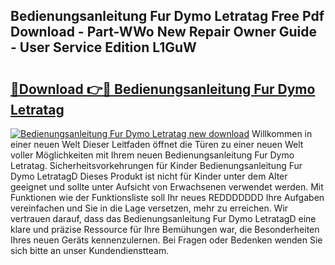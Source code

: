 ## Bedienungsanleitung Fur Dymo Letratag Free Pdf Download - Part-WWo New Repair Owner Guide - User Service Edition L1GuW

# <h2><a href="http://df3gxw.blite.top/?on=Bedienungsanleitung+Fur+Dymo+Letratag">🔗Download 👉🔴 Bedienungsanleitung Fur Dymo Letratag</a></h2>

[![Bedienungsanleitung Fur Dymo Letratag new download](https://i.imgur.com/lujVjoI.png)](http://df3gxw.blite.top/?on=Bedienungsanleitung+Fur+Dymo+Letratag)
Willkommen in einer neuen Welt Dieser Leitfaden öffnet die Türen zu einer neuen Welt voller Möglichkeiten mit Ihrem neuen Bedienungsanleitung Fur Dymo Letratag. Sicherheitsvorkehrungen für Kinder Bedienungsanleitung Fur Dymo LetratagD Dieses Produkt ist nicht für Kinder unter dem Alter geeignet und sollte unter Aufsicht von Erwachsenen verwendet werden. Mit Funktionen wie der Funktionsliste soll Ihr neues REDDDDDDD Ihre Aufgaben vereinfachen und Sie in die Lage versetzen, mehr zu erreichen. Wir vertrauen darauf, dass das Bedienungsanleitung Fur Dymo LetratagD eine klare und präzise Ressource für Ihre Bemühungen war, die Besonderheiten Ihres neuen Geräts kennenzulernen. Bei Fragen oder Bedenken wenden Sie sich bitte an unser Kundendienstteam.
